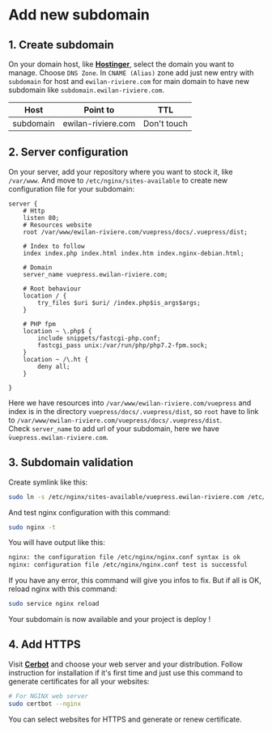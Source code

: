 # Add new subdomain

## 1. Create subdomain

On your domain host, like [**Hostinger**](https://www.hostinger.fr/), select the domain you want to manage. Choose `DNS Zone`. In `CNAME (Alias)` zone add just new entry with `subdomain` for host and `ewilan-riviere.com` for main domain to have new subdomain like `subdomain.ewilan-riviere.com`.

| Host      | Point to           | TTL         |
|-----------|--------------------|-------------|
| subdomain | ewilan-riviere.com | Don't touch |

## 2. Server configuration

On your server, add your repository where you want to stock it, like `/var/www`. And move to `/etc/nginx/sites-available` to create new configuration file for your subdomain:

```nginx
server {
    # Http
    listen 80;
    # Resources website
    root /var/www/ewilan-riviere.com/vuepress/docs/.vuepress/dist;
    
    # Index to follow
    index index.php index.html index.htm index.nginx-debian.html;

    # Domain
    server_name vuepress.ewilan-riviere.com;

    # Root behaviour
    location / {
        try_files $uri $uri/ /index.php$is_args$args;
    }

    # PHP fpm
    location ~ \.php$ {
        include snippets/fastcgi-php.conf;
        fastcgi_pass unix:/var/run/php/php7.2-fpm.sock;
    }
    location ~ /\.ht {
        deny all;
    }

}
```

Here we have resources into `/var/www/ewilan-riviere.com/vuepress` and index is in the directory `vuepress/docs/.vuepress/dist`, so `root` have to link to `/var/www/ewilan-riviere.com/vuepress/docs/.vuepress/dist`.  
Check `server_name` to add url of your subdomain, here we have `̀vuepress.ewilan-riviere.com`.

## 3. Subdomain validation

Create symlink like this:

```bash
sudo ln -s /etc/nginx/sites-available/vuepress.ewilan-riviere.com /etc/nginx/sites-enabled/
```

And test nginx configuration with this command:

```bash
sudo nginx -t
```

You will have output like this:

```bash
nginx: the configuration file /etc/nginx/nginx.conf syntax is ok
nginx: configuration file /etc/nginx/nginx.conf test is successful
```

If you have any error, this command will give you infos to fix. But if all is OK, reload nginx with this command:

```bash
sudo service nginx reload
```

Your subdomain is now available and your project is deploy !

## 4. Add HTTPS

Visit [**Cerbot**](https://certbot.eff.org/instructions) and choose your web server and your distribution. Follow instruction for installation if it's first time and just use this command to generate certificates for all your websites:

```bash
# For NGINX web server
sudo certbot --nginx
```

You can select websites for HTTPS and generate or renew certificate.